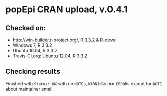 
# popEpi CRAN upload, v.0.4.1

## Checked on: 
* http://win-builder.r-project.org/, R 3.3.2 & R-devel
* Windows 7, R 3.3.2
* Ubuntu 16.04, R 3.3.2
* Travis-CI.org: Ubuntu 12.04, R 3.3.2

## Checking results

Finished with `Status: OK` with no `NOTE`s, `WARNING`s nor `ERROR`s except for `NOTE` about maintainer email.
